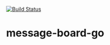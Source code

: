 [![Build Status](https://travis-ci.com/liyixiaojs/message-board-go.svg?branch=master)](https://travis-ci.com/liyixiaojs/message-board-go)

# message-board-go
